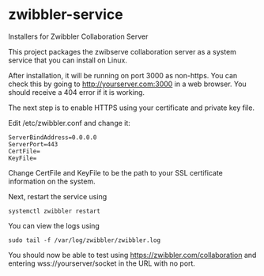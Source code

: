 # zwibbler-service
Installers for Zwibbler Collaboration Server

This project packages the zwibserve collaboration server as a system service that you can install on Linux.

After installation, it will be running on port 3000 as non-https. You can check this by going to http://yourserver.com:3000 in a web browser. You should receive a 404 error if it is working.

The next step is to enable HTTPS using your certificate and private key file.

Edit /etc/zwibbler.conf and change it:

    ServerBindAddress=0.0.0.0
    ServerPort=443
    CertFile=
    KeyFile=

Change CertFile and KeyFile to be the path to your SSL certificate information on the system.

Next, restart the service using

    systemctl zwibbler restart

You can view the logs using

    sudo tail -f /var/log/zwibbler/zwibbler.log

You should now be able to test using https://zwibbler.com/collaboration and entering wss://yourserver/socket in the URL with no port.
